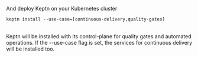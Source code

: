 And deploy Keptn on your Kubernetes cluster

```console
keptn install --use-case=[continuous-delivery,quality-gates]
```

\
Keptn will be installed with its control-plane for quality gates and automated operations. If the --use-case flag is set, the services for continuous delivery will be installed too.

